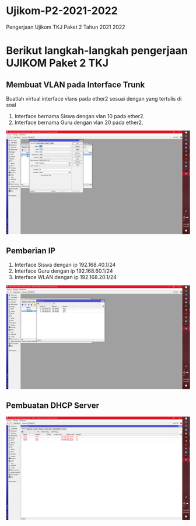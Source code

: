 # Ujikom-P2-2021-2022
Pengerjaan Ujikom TKJ Paket 2 Tahun 2021 2022

# Berikut langkah-langkah pengerjaan UJIKOM Paket 2 TKJ

## Membuat VLAN pada Interface Trunk

Buatlah virtual interface vlans pada ether2 sesuai dengan yang tertulis di soal
1. Interface bernama Siswa dengan vlan 10 pada ether2.
2. Interface bernama Guru dengan vlan 20 pada ether2.

![screenshot-7](images/Screenshot-7.png "Screenshot 7")

## Pemberian IP
1. Interface Siswa dengan ip 192.168.40.1/24
2. Interface Guru dengan ip 192.168.60.1/24
3. Interface WLAN dengan ip 192.168.20.1/24

![screenshot-9](images/Screenshot-9.png)

## Pembuatan DHCP Server
![screenshot-10](images/Screenshot-10.png)
